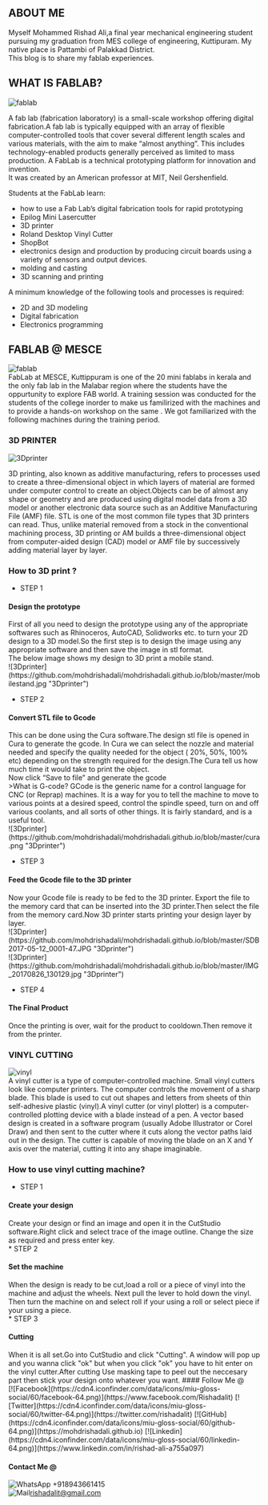 ## ABOUT ME
Myself Mohammed Rishad Ali,a final year mechanical engineering student pursuing my graduation from MES college of engineering, Kuttipuram.
My native place is Pattambi of Palakkad District.<br>
This blog is to share my fablab experiences.<br>

## WHAT IS FABLAB?<br>
![fablab](https://upload.wikimedia.org/wikipedia/commons/thumb/d/d2/Fab_Lab_logo.svg/269px-Fab_Lab_logo.svg.png "fablab")


A fab lab (fabrication laboratory) is a small-scale workshop offering digital fabrication.A fab lab is typically equipped with an array of flexible computer-controlled tools that cover several different length scales and various materials, with the aim to make “almost anything”. This includes technology-enabled products generally perceived as limited to mass production. A FabLab is a technical prototyping platform for innovation and invention.<br>
It was created by an American professor at MIT, Neil Gershenfield.

Students at the FabLab learn:
 - how to use a Fab Lab’s digital fabrication tools for rapid prototyping
 - Epilog Mini Lasercutter
 - 3D printer
 - Roland Desktop Vinyl Cutter
 - ShopBot
 - electronics design and production by producing circuit boards using a variety of sensors and output devices.
 - molding and casting
 - 3D scanning and printing
 
A minimum knowledge of the following tools and processes is required:
- 2D and 3D modeling
- Digital fabrication
- Electronics programming
 
## FABLAB @ MESCE
 ![fablab](https://alirezanv.github.io/LAB.jpg "fablab")<br>
FabLab at MESCE, Kuttippuram is one of the 20 mini fablabs in kerala and the only fab lab in the Malabar region  where the students have the oppurtunity to explore FAB world.
A training session was conducted for the students of the college inorder to make us familirized with the machines and to provide a hands-on workshop on the same . We got familiarized with the following machines during the training period.

### 3D PRINTER<br>
 ![3Dprinter](https://github.com/mohdrishadali/mohdrishadali.github.io/blob/master/IMG_20170826_130117.jpg "3Dprinter")<br>
 
3D printing, also known as additive manufacturing, refers to processes used to create a three-dimensional object in which layers of material are formed under computer control to create an object.Objects can be of almost any shape or geometry and are produced using digital model data from a 3D model or another electronic data source such as an Additive Manufacturing File (AMF) file. STL is one of the most common file types that 3D printers can read. Thus, unlike material removed from a stock in the conventional machining process, 3D printing or AM builds a three-dimensional object from computer-aided design (CAD) model or AMF file by successively adding material layer by layer.

### How to 3D print ?

* STEP 1 
<h4>Design the prototype</h4>
First of all you need to design the prototype using any of the appropriate softwares such as Rhinoceros, AutoCAD, Solidworks etc. to turn your 2D design to a 3D model.So the first step is to design the image using any appropriate software and then save the image in stl format.<br>
The below image shows my design to 3D print a mobile stand.<br>
 ![3Dprinter](https://github.com/mohdrishadali/mohdrishadali.github.io/blob/master/mobilestand.jpg "3Dprinter")<br>


* STEP 2
<h4>Convert STL file to Gcode</h4>
This can be done using the Cura software.The design stl file is opened in Cura to generate the gcode.
In Cura we can select the nozzle and material needed and specify the quality needed for the object ( 20%, 50%, 100% etc) depending on the strength required for the design.The Cura tell us how much time it would take to print the object.<br>
Now click “Save to file” and generate the gcode<br>
>What is G-code?
GCode is the generic name for a control language for CNC (or Reprap) machines. It is a way for you to tell the machine to move to various points at a desired speed, control the spindle speed, turn on and off various coolants, and all sorts of other things. It is fairly standard, and is a useful tool.<br>
 ![3Dprinter](https://github.com/mohdrishadali/mohdrishadali.github.io/blob/master/cura.png "3Dprinter")<br>

* STEP 3
<h4>Feed the Gcode file to the 3D printer</h4>
Now your Gcode file is ready to be fed to the 3D printer. Export the file to the memory card that can be inserted into the 3D printer.Then select the file from the memory card.Now 3D printer starts printing your design layer by layer.<br>
 ![3Dprinter](https://github.com/mohdrishadali/mohdrishadali.github.io/blob/master/SDB2017-05-12_0001-47.JPG "3Dprinter")<br>
 ![3Dprinter](https://github.com/mohdrishadali/mohdrishadali.github.io/blob/master/IMG_20170826_130129.jpg "3Dprinter")<br>

* STEP 4
<h4>The Final Product</h4>
Once the printing is over, wait for the product to cooldown.Then remove it from the printer.<br>

### VINYL CUTTING<br>
![vinyl](https://shaheer08.github.io/v8.jpg "vinyl")<br>
A vinyl cutter is a type of computer-controlled machine. Small vinyl cutters look like computer printers. The computer controls the movement of a sharp blade. This blade is used to cut out shapes and letters from sheets of thin self-adhesive plastic (vinyl).A vinyl cutter (or vinyl plotter) is a computer-controlled plotting device with a blade instead of a pen. A vector based design is created in a software program (usually Adobe Illustrator or Corel Draw) and then sent to the cutter where it cuts along the vector paths laid out in the design. The cutter is capable of moving the blade on an X and Y axis over the material, cutting it into any shape imaginable.<br>

### How to use vinyl cutting machine?

* STEP 1
<h4>Create your design</h4>
Create your design or find an image and open it in the CutStudio software.Right click and select trace of the image outline. Change the size as required and press enter key.<br>
* STEP 2
<h4>Set the machine</h4> 
When the design is ready to be cut,load a roll or a piece of vinyl into the machine and adjust the wheels. Next pull the lever to hold down the vinyl. Then turn the machine on and select roll if your using a roll or select piece if your using a piece.<br>
* STEP 3
<h4>Cutting</h4>
When it is all set.Go into CutStudio and click "Cutting". A window will pop up and you wanna click "ok" but when you click "ok" you have to hit enter on the vinyl cutter.After cutting Use masking tape to peel out the neccesary part then stick your design onto whatever you want.
#### Follow Me @<br>
[![Facebook](https://cdn4.iconfinder.com/data/icons/miu-gloss-social/60/facebook-64.png)](https://www.facebook.com/Rishadalit)
[![Twitter](https://cdn4.iconfinder.com/data/icons/miu-gloss-social/60/twitter-64.png)](https://twitter.com/rishadalit)
[![GitHub](https://cdn4.iconfinder.com/data/icons/miu-gloss-social/60/github-64.png)](https://mohdrishadali.github.io)
[![Linkedin](https://cdn4.iconfinder.com/data/icons/miu-gloss-social/60/linkedin-64.png)](https://www.linkedin.com/in/rishad-ali-a755a097)

#### Contact Me @<br>

![WhatsApp](https://cdn4.iconfinder.com/data/icons/miu-gloss-social/60/whatsapp-24.png) +918943661415<br>
![Mail](https://cdn4.iconfinder.com/data/icons/miu-gloss-social/60/mail-24.png)rishadalit@gmail.com<br>


